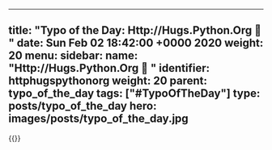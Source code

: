 
---
title: "Typo of the Day: Http://Hugs.Python.Org  🤗  "
date: Sun Feb 02 18:42:00 +0000 2020
weight: 20
menu:
  sidebar:
    name: "Http://Hugs.Python.Org  🤗 "
    identifier: httphugspythonorg
    weight: 20
    parent: typo_of_the_day
tags: ["#TypoOfTheDay"]
type: posts/typo_of_the_day
hero: images/posts/typo_of_the_day.jpg
---


{{<tweet user="mariatta" id="1224040286067752960">}}

